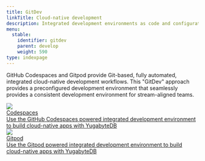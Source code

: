 ```yaml
---
title: GitDev
linkTitle: Cloud-native development
description: Integrated development environments as code and configuration
menu:
  stable:
    identifier: gitdev
    parent: develop
    weight: 590
type: indexpage
---
```


GitHub Codespaces and Gitpod provide Git-based, fully automated, integrated cloud-native development workflows. This "GitDev" approach provides a preconfigured development environment that seamlessly provides a consistent development environment for stream-aligned teams.

<div class="row">
  <div class="col-12 col-md-6 col-lg-12 col-xl-6">
    <a class="section-link icon-offset" href="codespaces/">
      <div class="head">
        <img class="icon" src="/images/develop/gitdev/codespace/codespace.png" aria-hidden="true" />
      <div class="title">Codespaces</div>
      </div>
      <div class="body">
        Use the GitHub Codespaces powered integrated development environment to build cloud-native apps with YugabyteDB
      </div>
    </a>
  </div>

  <div class="col-12 col-md-6 col-lg-12 col-xl-6">
    <a class="section-link icon-offset" href="gitpod/">
      <div class="head">
        <img class="icon" src="/images/develop/gitdev/gitpod/gitpod.png" aria-hidden="true" />
      <div class="title">Gitpod</div>
      </div>
      <div class="body">
        Use the Gitpod powered integrated development environment to build cloud-native apps with YugabyteDB
      </div>
    </a>
  </div>
</div>
